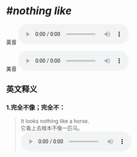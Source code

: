 # ***\#nothing like*** 
英音
<audio src="./media/nothing like1_AAC.aac" controls="controls"></audio>

美音
<audio src="./media/nothing like2_AAC.aac" controls="controls"></audio>



  

英文释义
---
### 1.**完全不像；完全不：**  

 > It looks nothing like a horse.   
 > 它看上去根本不像一匹马。    
<audio src="./media/nothing-10.aac" controls="controls"></audio>


